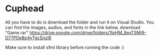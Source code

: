 # Cuphead
All you have to do is download the folder and run it on Visual Studio.
You can find the images, audios, and fonts in the link below, download "Game.rar"
https://drive.google.com/drive/folders/1IpHM_8esTSMj9-D77PDeBz4yTgcSnzl6

Make sure to install sfml library before running the code :)
